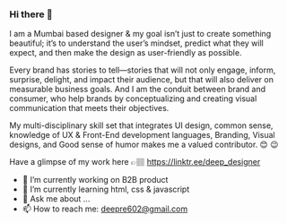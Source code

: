 ### Hi there 👋

<!--
**deep-designer/deep-designer** is a ✨ _special_ ✨ repository because its `README.md` (this file) appears on your GitHub profile.-->

I am a Mumbai based designer & my goal isn’t just to create something beautiful; it’s to understand the user’s mindset, 
predict what they will expect, and then make the design as user-friendly as possible.

Every brand has stories to tell—stories that will not only engage, inform, surprise, delight, and impact their audience, 
but that will also deliver on measurable business goals. And I am the conduit between brand and consumer, 
who help brands by conceptualizing and creating visual communication that meets their objectives.

My multi-disciplinary skill set that integrates UI design, common sense, knowledge of UX & Front-End development languages, 
Branding, Visual designs, and Good sense of humor makes me a valued contributor. 😊 😉

Have a glimpse of my work here 👉🏽 https://linktr.ee/deep_designer 


- 🔭 I’m currently working on B2B product
- 🌱 I’m currently learning html, css & javascript
- 💬 Ask me about ...
- 📫 How to reach me: deepre602@gmail.com
